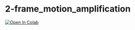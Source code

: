 # 2-frame_motion_amplification

[![Open In Colab](https://colab.research.google.com/assets/colab-badge.svg)](https://colab.research.google.com/drive/1n3133eyo1gseMYGoZueabw6FcHGUQZBC#scrollTo=WGHG7YxN2ARx)
